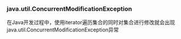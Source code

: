 ### java.util.ConcurrentModificationException
在Java开发过程中，使用iterator遍历集合的同时对集合进行修改就会出现java.util.ConcurrentModificationException异常

